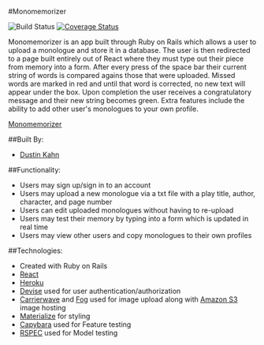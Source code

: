 #Monomemorizer

![Build Status](https://codeship.com/projects/1f4172d0-711f-0134-d1a4-4aa32a10a3f8/status?branch=master)
[![Coverage Status](https://coveralls.io/repos/github/dkkahn10/monologue-memorizer/badge.svg)](https://coveralls.io/github/dkkahn10/monologue-memorizer)

Monomemorizer is an app built through Ruby on Rails which allows a user to upload a monologue and store it in a database. The user is then redirected to a page built entirely out of React where they must type out their piece from memory into a form. After every press of the space bar their current string of words is compared agains those that were uploaded. Missed words are marked in red and until that word is corrected, no new text will appear under the box. Upon completion the user receives a congratulatory message and their new string becomes green. Extra features include the ability to add other user's monologues to your own profile.

[Monomemorizer](https://monomemorizer.herokuapp.com/)

##Built By:
* [Dustin Kahn](https://github.com/dkkahn10)

##Functionality:
* Users may sign up/sign in to an account
* Users may upload a new monologue via a txt file with a play title, author, character, and page number
* Users can edit uploaded monologues without having to re-upload
* Users may test their memory by typing into a form which is updated in real time
* Users may view other users and copy monologues to their own profiles

##Technologies:
* Created with Ruby on Rails
* [React](https://facebook.github.io/react/)
*	[Heroku](http://heroku.com/)
* [Devise](https://github.com/plataformatec/devise) used for user authentication/authorization
* [Carrierwave](https://github.com/carrierwaveuploader/carrierwave) and [Fog](https://github.com/fog/fog) used for image upload along with [Amazon S3](https://aws.amazon.com/s3/) image hosting
* [Materialize](http://materializecss.com/) for styling
*	[Capybara](http://jnicklas.github.io/capybara/) used for Feature testing
*	[RSPEC](https://github.com/rspec/rspec) used for Model testing
